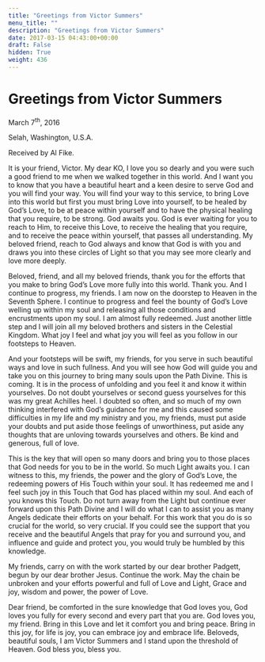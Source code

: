 ```yaml
---
title: "Greetings from Victor Summers"
menu_title: ""
description: "Greetings from Victor Summers"
date: 2017-03-15 04:43:00+00:00
draft: False
hidden: True
weight: 436
---
```

# Greetings from Victor Summers



March 7<sup>th</sup>, 2016

Selah, Washington, U.S.A.

Received by Al Fike.


It is your friend, Victor. My dear KO, I love you so dearly and you were such a good friend to me when we walked together in this world. And I want you to know that you have a beautiful heart and a keen desire to serve God and you will find your way. You will find your way to this service, to bring Love into this world but first you must bring Love into yourself, to be healed by God’s Love, to be at peace within yourself and to have the physical healing that you require, to be strong. God awaits you. God is ever waiting for you to reach to Him, to receive this Love, to receive the healing that you require, and to receive the peace within yourself, that passes all understanding. My beloved friend, reach to God always and know that God is with you and draws you into these circles of Light so that you may see more clearly and love more deeply. 

Beloved, friend, and all my beloved friends, thank you for the efforts that you make to bring God’s Love more fully into this world. Thank you. And I continue to progress, my friends. I am now on the doorstep to Heaven in the Seventh Sphere. I continue to progress and feel the bounty of God’s Love welling up within my soul and releasing all those conditions and encrustments upon my soul. I am almost fully redeemed. Just another little step and I will join all my beloved brothers and sisters in the Celestial Kingdom. What joy I feel and what joy you will feel as you follow in our footsteps to Heaven.
 
And your footsteps will be swift, my friends, for you serve in such beautiful ways and love in such fullness. And you will see how God will guide you and take you on this journey to bring many souls upon the Path Divine. This is coming. It is in the process of unfolding and you feel it and know it within yourselves. Do not doubt yourselves or second guess yourselves for this was my great Achilles heel. I doubted so often, and so much of my own thinking interfered with God’s guidance for me and this caused some difficulties in my life and my ministry and you, my friends, must put aside your doubts and put aside those feelings of unworthiness, put aside any thoughts that are unloving towards yourselves and others. Be kind and generous, full of love. 

This is the key that will open so many doors and bring you to those places that God needs for you to be in the world. So much Light awaits you. I can witness to this, my friends, the power and the glory of God’s Love, the redeeming powers of His Touch within your soul. It has redeemed me and I feel such joy in this Touch that God has placed within my soul. And each of you knows this Touch. Do not turn away from the Light but continue ever forward upon this Path Divine and I will do what I can to assist you as many Angels dedicate their efforts on your behalf. For this work that you do is so crucial for the world, so very crucial. If you could see the support that you receive and the beautiful Angels that pray for you and surround you, and influence and guide and protect you, you would truly be humbled by this knowledge. 

My friends, carry on with the work started by our dear brother Padgett, begun by our dear brother Jesus. Continue the work. May the chain be unbroken and your efforts powerful and full of Love and Light, Grace and joy, wisdom and power, the power of Love.

Dear friend, be comforted in the sure knowledge that God loves you, God loves you fully for every second and every part that you are. God loves you, my friend. Bring in this Love and let it comfort you and bring peace. Bring in this joy, for life is joy, you can embrace joy and embrace life. Beloveds, beautiful souls, I am Victor Summers and I stand upon the threshold of Heaven. God bless you, bless you.